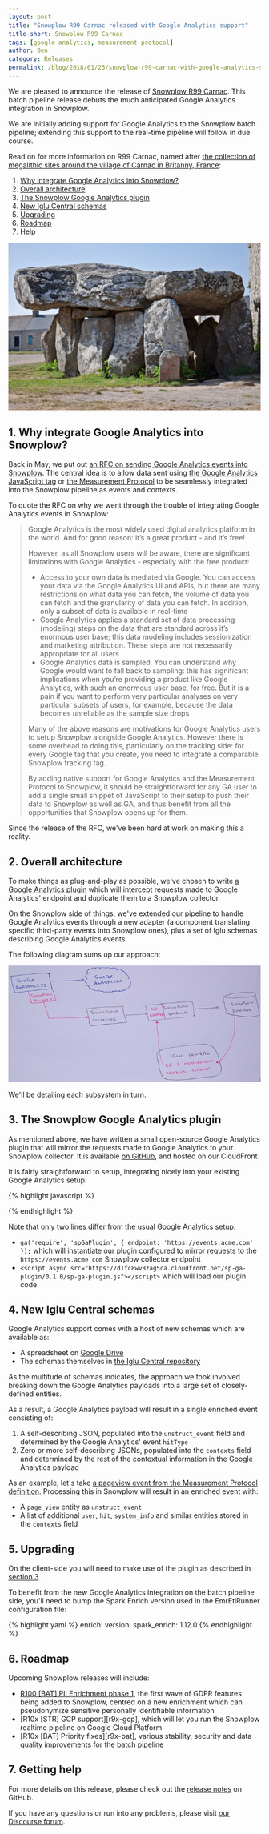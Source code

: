 ```yaml
---
layout: post
title: "Snowplow R99 Carnac released with Google Analytics support"
title-short: Snowplow R99 Carnac
tags: [google analytics, measurement protocol]
author: Ben
category: Releases
permalink: /blog/2018/01/25/snowplow-r99-carnac-with-google-analytics-support/
---
```


We are pleased to announce the release of [Snowplow R99 Carnac][release-notes]. This batch pipeline
release debuts the much anticipated Google Analytics integration in Snowplow.

We are initially adding support for Google Analytics to the Snowplow batch pipeline; extending this support to the real-time pipeline will follow in due course.

Read on for more information on R99 Carnac, named after
[the collection of megalithic sites around the village of Carnac in Britanny, France][carnac]:

<!--more-->

1. [Why integrate Google Analytics into Snowplow?](#why)
2. [Overall architecture](#architecture)
3. [The Snowplow Google Analytics plugin](#plugin)
4. [New Iglu Central schemas](#schemas)
5. [Upgrading](#upgrading)
6. [Roadmap](#roadmap)
7. [Help](#help)

![carnac][carnac-img]

<h2 id="why">1. Why integrate Google Analytics into Snowplow?</h2>

Back in May, we put out [an RFC on sending Google Analytics events into Snowplow][rfc]. The central idea
is to allow data sent using [the Google Analytics JavaScript tag][ga] or
[the Measurement Protocol][mp] to be seamlessly integrated into the Snowplow pipeline as events and
contexts.

To quote the RFC on why we went through the trouble of integrating Google Analytics events in
Snowplow:

>Google Analytics is the most widely used digital analytics platform in the world. And for good
>reason: it’s a great product - and it’s free!
>
>However, as all Snowplow users will be aware, there are significant limitations with Google
>Analytics - especially with the free product:
>
>- Access to your own data is mediated via Google. You can access your data via the Google Analytics
>UI and APIs, but there are many restrictions on what data you can fetch, the volume of data you can
>fetch and the granularity of data you can fetch. In addition, only a subset of data is available in
>real-time
>- Google Analytics applies a standard set of data processing (modeling) steps on the data that are
>standard across it’s enormous user base; this data modeling includes sessionization and marketing
>attribution. These steps are not necessarily appropriate for all users
>- Google Analytics data is sampled. You can understand why Google would want to fall back to
>sampling: this has significant implications when you’re providing a product like Google Analytics,
>with such an enormous user base, for free. But it is a pain if you want to perform very particular
>analyses on very particular subsets of users, for example, because the data becomes unreliable as
>the sample size drops
>
>Many of the above reasons are motivations for Google Analytics users to setup Snowplow alongside
>Google Analytics. However there is some overhead to doing this, particularly on the tracking side:
>for every Google tag that you create, you need to integrate a comparable Snowplow tracking tag.
>
>By adding native support for Google Analytics and the Measurement Protocol to Snowplow, it should
>be straightforward for any GA user to add a single small snippet of JavaScript to their setup to
>push their data to Snowplow as well as GA, and thus benefit from all the opportunities that
>Snowplow opens up for them.

Since the release of the RFC, we've been hard at work on making this a reality.

<h2 id="architecture">2. Overall architecture</h2>

To make things as plug-and-play as possible, we've chosen to write [a Google Analytics plugin][ga-plugin]
which will intercept requests made to Google Analytics' endpoint and duplicate them to a
Snowplow collector.

On the Snowplow side of things, we've extended our pipeline to handle Google Analytics events through
a new adapter (a component translating specific third-party events into Snowplow ones), plus a set of Iglu
schemas describing Google Analytics events.

The following diagram sums up our approach:

![schema][ga-schema-img]

We'll be detailing each subsystem in turn.

<h2 id="plugin">3. The Snowplow Google Analytics plugin</h2>

As mentioned above, we have written a small open-source Google Analytics plugin that will mirror the
requests made to Google Analytics to your Snowplow collector. It is available
[on GitHub][spga-plugin], and hosted on our CloudFront.

It is fairly straightforward to setup, integrating nicely into your existing Google Analytics
setup:

{% highlight javascript %}
<script>
  (function(i,s,o,g,r,a,m){i['GoogleAnalyticsObject']=r;i[r]=i[r]||function(){
  (i[r].q=i[r].q||[]).push(arguments)},i[r].l=1*new Date();a=s.createElement(o),
  m=s.getElementsByTagName(o)[0];a.async=1;a.src=g;m.parentNode.insertBefore(a,m)
  })(window,document,'script','https://www.google-analytics.com/analytics.js','ga');

  ga('create', 'UA-12345-1', 'auto');
  ga('require', 'spGaPlugin', { endpoint: 'https://events.acme.com' });
  ga('send', 'pageview');
</script>
<script async src="https://d1fc8wv8zag5ca.cloudfront.net/sp-ga-plugin/0.1.0/sp-ga-plugin.js"></script>
{% endhighlight %}

Note that only two lines differ from the usual Google Analytics setup:

- `ga('require', 'spGaPlugin', { endpoint: 'https://events.acme.com' });` which will instantiate our
plugin configured to mirror requests to the `https://events.acme.com` Snowplow collector endpoint
- `<script async src="https://d1fc8wv8zag5ca.cloudfront.net/sp-ga-plugin/0.1.0/sp-ga-plugin.js"></script>` which will load our plugin code.

<h2 id="schemas">4. New Iglu Central schemas</h2>

Google Analytics support comes with a host of new schemas which are available as:

- A spreadsheet on [Google Drive][spreadsheet]
- The schemas themselves in [the Iglu Central repository][mp-schemas]

As the multitude of schemas indicates, the approach we took involved breaking down the
Google Analytics payloads into a large set of closely-defined entities.

As a result, a Google Analytics payload will result in a single enriched event consisting of:

1. A self-describing JSON, populated into the `unstruct_event` field and determined by the Google Analytics'
event `hitType`
2. Zero or more self-describing JSONs, populated into the `contexts` field and determined by the rest of the contextual information in the Google Analytics payload

As an example, let's take [a pageview event from the Measurement Protocol definition][pageview]. Processing this in Snowplow
will result in an enriched event with:

- A `page_view` entity as `unstruct_event`
- A list of additional `user`, `hit`, `system_info` and similar entities stored in the `contexts` field

<h2 id="upgrading">5. Upgrading</h2>

On the client-side you will need to make use of the plugin as described in [section 3](#plugin).

To benefit from the new Google Analytics integration on the batch pipeline side, you'll need to bump the
Spark Enrich version used in the EmrEtlRunner configuration file:

{% highlight yaml %}
enrich:
  version:
    spark_enrich: 1.12.0
{% endhighlight %}

<h2 id="roadmap">6. Roadmap</h2>

Upcoming Snowplow releases will include:

* [R100 [BAT] PII Enrichment phase 1][r100-pii], the first wave of GDPR features being added to Snowplow, centred on a new enrichment which can pseudonymize sensitive personally identifiable information
* [R10x [STR] GCP support][r9x-gcp], which will let you run the Snowplow realtime pipeline on
Google Cloud Platform
* [R10x [BAT] Priority fixes][r9x-bat], various stability, security and data quality improvements for the batch pipeline

<h2 id="help">7. Getting help</h2>

For more details on this release, please check out the [release notes][release-notes] on GitHub.

If you have any questions or run into any problems, please visit [our Discourse forum][discourse].

[carnac]: https://en.wikipedia.org/wiki/Carnac_stones
[carnac-img]: /assets/img/blog/2018/01/carnac.jpg
[ga-schema-img]: /assets/img/blog/2018/01/ga-schema.jpg

[release-notes]: https://github.com/snowplow/snowplow/releases/tag/r99-carnac
[discourse]: http://discourse.snowplowanalytics.com/

[r100-pii]: https://github.com/snowplow/snowplow/milestone/149
[r10x-gcp]: https://github.com/snowplow/snowplow/milestone/138
[r10x-bat]: https://github.com/snowplow/snowplow/milestone/145

[rfc]: https://discourse.snowplowanalytics.com/t/sending-google-analytics-events-into-snowplow/1201
[ga]: https://analytics.google.com/analytics/web
[mp]: https://developers.google.com/analytics/devguides/collection/protocol/v1/
[ga-plugin]: https://developers.google.com/analytics/devguides/collection/analyticsjs/using-plugins
[spga-plugin]: https://github.com/snowplow-incubator/snowplow-google-analytics-plugin
[mp-schemas]: https://github.com/snowplow/iglu-central/tree/master/schemas/com.google.analytics.measurement-protocol
[spreadsheet]: https://docs.google.com/spreadsheets/d/1Y4dLkFPWhAqtWdjQA-C4Oi-5dTyrw8hD3xA8_DdcklM/edit#gid=0
[pageview]: https://developers.google.com/analytics/devguides/collection/protocol/v1/devguide#page

